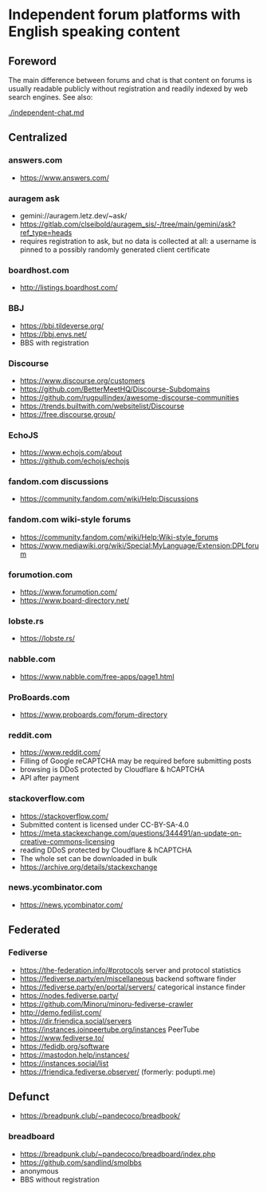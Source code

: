 # Independent forum platforms with English speaking content

## Foreword

The main difference between forums and chat is that content on forums is usually readable publicly without registration and readily indexed by web search engines. See also:

[./independent-chat.md](./independent-chat.md)

## Centralized

### answers.com

* https://www.answers.com/

### auragem ask

* gemini://auragem.letz.dev/~ask/
* https://gitlab.com/clseibold/auragem_sis/-/tree/main/gemini/ask?ref_type=heads
* requires registration to ask, but no data is collected at all: a username is pinned to a possibly randomly generated client certificate

### boardhost.com

* http://listings.boardhost.com/

### BBJ

* https://bbj.tildeverse.org/
* https://bbj.envs.net/
* BBS with registration

### Discourse

* https://www.discourse.org/customers
* https://github.com/BetterMeetHQ/Discourse-Subdomains
* https://github.com/rugpullindex/awesome-discourse-communities
* https://trends.builtwith.com/websitelist/Discourse
* https://free.discourse.group/

### EchoJS

* https://www.echojs.com/about
* https://github.com/echojs/echojs

### fandom.com discussions

* https://community.fandom.com/wiki/Help:Discussions

### fandom.com wiki-style forums

* https://community.fandom.com/wiki/Help:Wiki-style_forums
* https://www.mediawiki.org/wiki/Special:MyLanguage/Extension:DPLforum

### forumotion.com

* https://www.forumotion.com/
* https://www.board-directory.net/

### lobste.rs

* https://lobste.rs/

### nabble.com

* https://www.nabble.com/free-apps/page1.html

### ProBoards.com

* https://www.proboards.com/forum-directory

### reddit.com

* https://www.reddit.com/
* Filling of Google reCAPTCHA may be required before submitting posts
* browsing is DDoS protected by Cloudflare & hCAPTCHA
* API after payment

### stackoverflow.com

* https://stackoverflow.com/
* Submitted content is licensed under CC-BY-SA-4.0
* https://meta.stackexchange.com/questions/344491/an-update-on-creative-commons-licensing
* reading DDoS protected by Cloudflare & hCAPTCHA
* The whole set can be downloaded in bulk
* https://archive.org/details/stackexchange

### news.ycombinator.com

* https://news.ycombinator.com/

## Federated

### Fediverse

* https://the-federation.info/#protocols server and protocol statistics
* https://fediverse.party/en/miscellaneous backend software finder
* https://fediverse.party/en/portal/servers/ categorical instance finder
* https://nodes.fediverse.party/
* https://github.com/Minoru/minoru-fediverse-crawler
* http://demo.fedilist.com/
* https://dir.friendica.social/servers
* https://instances.joinpeertube.org/instances PeerTube
* https://www.fediverse.to/
* https://fedidb.org/software
* https://mastodon.help/instances/
* https://instances.social/list
* https://friendica.fediverse.observer/ (formerly: podupti.me)

## Defunct

* https://breadpunk.club/~pandecoco/breadbook/

### breadboard

* https://breadpunk.club/~pandecoco/breadboard/index.php
* https://github.com/sandlind/smolbbs
* anonymous
* BBS without registration
